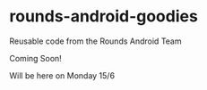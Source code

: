 # rounds-android-goodies
Reusable code from the Rounds Android Team

Coming Soon!

Will be here on Monday 15/6

